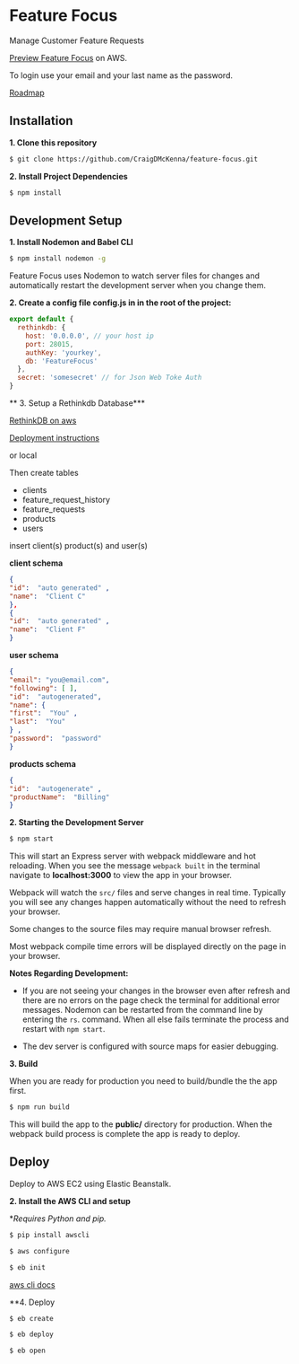 # Feature Focus
Manage Customer Feature Requests

[Preview Feature Focus](http://feature-focus.us-west-2.elasticbeanstalk.com/) on AWS.

To login use your email and your last name as the password.

[Roadmap](https://github.com/CraigDMcKenna/feature-focus/blob/master/ROADMAP.md)

## Installation

**1. Clone this repository**

 ```bash
 $ git clone https://github.com/CraigDMcKenna/feature-focus.git
 ```

 **2. Install Project Dependencies**

 ```bash
 $ npm install
 ```

## Development Setup

 **1. Install Nodemon and Babel CLI**

 ```bash
 $ npm install nodemon -g
```

Feature Focus uses Nodemon to watch server files for changes and
automatically restart the development server when you change them.


**2. Create a config file **config.js** in in the root of the project:**

```javascript
export default {
  rethinkdb: {
    host: '0.0.0.0', // your host ip
    port: 28015,
    authKey: 'yourkey',
    db: 'FeatureFocus'
  },
  secret: 'somesecret' // for Json Web Toke Auth
}
```

** 3. Setup a Rethinkdb Database***

[RethinkDB on aws](https://aws.amazon.com/marketplace/pp/B013R60Q8Y/ref=sp_mpg_product_title?ie=UTF8&sr=0-2)

[Deployment instructions](http://rethinkdb.com/docs/paas/)

or local

Then create tables

  * clients
  * feature_request_history
  * feature_requests
  * products
  * users


insert client(s) product(s) and user(s)

**client schema**

```json
{
"id":  "auto generated" ,
"name":  "Client C"
},
{
"id":  "auto generated" ,
"name":  "Client F"
}
```

**user schema**

```json
{
"email": "you@email.com",
"following": [ ],
"id":  "autogenerated",
"name": {
"first":  "You" ,
"last":  "You"
} ,
"password":  "password"
}
```


**products schema**

```json
{
"id":  "autogenerate" ,
"productName":  "Billing"
}
```


 **2. Starting the Development Server**

 ```bash
 $ npm start
 ```

This will start an Express server with webpack middleware and
hot reloading.  When you see the message ```webpack built``` in
the terminal navigate to **localhost:3000** to view the app
in your browser.

Webpack will watch the ```src/``` files and serve changes in
real time. Typically you will see any changes happen
automatically without the need to refresh your browser.

Some changes to the source files may require manual browser
refresh.

Most webpack compile time errors will be displayed
directly on the page in your browser.

**Notes Regarding Development:**

*  If you are not seeing your changes in the browser even
   after refresh and there are no errors on the page check the
   terminal for additional error messages. Nodemon can be
   restarted from the command line by entering the ```rs```.
   command. When all else fails terminate the process
   and restart with ```npm start```.

*  The dev server is configured with source maps for easier debugging.

**3. Build**

When you are ready for production you need to build/bundle
the the app first.

```bash
$ npm run build
```
This will build the app to the **public/** directory for production.
When the webpack build process is complete the app is ready to deploy.

## Deploy
Deploy to AWS EC2 using Elastic Beanstalk.

**2. Install the AWS CLI and setup**

**Requires Python and pip.*

```bash
$ pip install awscli

$ aws configure

$ eb init
```

[aws cli docs](http://docs.aws.amazon.com/cli/latest/userguide/cli-chap-welcome.html)


**4. Deploy

```bash
$ eb create

$ eb deploy

$ eb open
```
